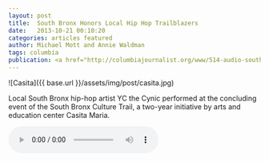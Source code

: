 ```yaml
---
layout: post
title:  South Bronx Honors Local Hip Hop Trailblazers
date:   2013-10-21 00:10:20
categories: articles featured
author: Michael Mott and Annie Waldman
tags: columbia
publication: <a href="http://columbiajournalist.org/www/514-audio-south-bronx-honors-local-hip-hop-trailblazers/story">The Columbia Journalist</a>
---
```


![Casita]({{ base.url }}/assets/img/post/casita.jpg)

Local South Bronx hip-hop artist YC the Cynic performed at the concluding event of the South Bronx Culture Trail, a two-year initiative by arts and education center Casita Maria.

<audio controls>
	<source src="{{ base.url }}/assets/multimedia/casita.mp3" type="audio/mpeg">
	Your browser does not support the audio tag.
</audio>